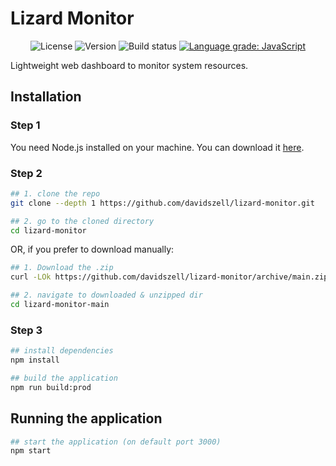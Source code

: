 # Lizard Monitor
<p align="center">
    <img alt="License" src="https://img.shields.io/github/license/davidszell/lizard-monitor">
    <img alt="Version" src="https://img.shields.io/github/package-json/v/davidszell/lizard-monitor">
    <img alt="Build status" src="https://travis-ci.com/davidszell/lizard-monitor.svg?branch=main">
    <a href="https://lgtm.com/projects/g/davidszell/lizard-monitor/context:javascript"><img alt="Language grade: JavaScript" src="https://img.shields.io/lgtm/grade/javascript/g/davidszell/lizard-monitor.svg?logo=lgtm&logoWidth=18"/></a>
</p>

Lightweight web dashboard to monitor system resources.

## Installation

### Step 1

You need Node.js installed on your machine. You can download it [here](https://nodejs.org/en/download/).

### Step 2
```sh
## 1. clone the repo
git clone --depth 1 https://github.com/davidszell/lizard-monitor.git

## 2. go to the cloned directory
cd lizard-monitor

```
OR, if you prefer to download manually:

```sh
## 1. Download the .zip
curl -LOk https://github.com/davidszell/lizard-monitor/archive/main.zip && unzip main.zip

## 2. navigate to downloaded & unzipped dir
cd lizard-monitor-main

```

### Step 3

```sh
## install dependencies
npm install

## build the application
npm run build:prod

```

## Running the application

```sh
## start the application (on default port 3000)
npm start

```